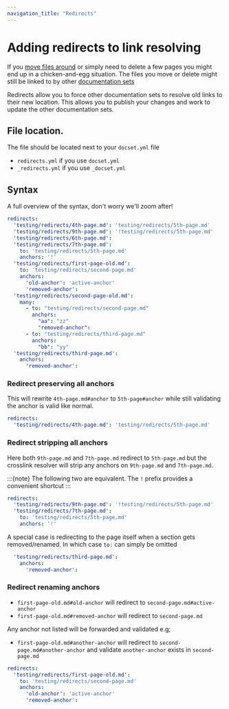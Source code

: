 ```yaml
---
navigation_title: "Redirects"
---
```

# Adding redirects to link resolving

If you [move files around](move.md) or simply need to delete a few pages you might end up in a chicken-and-egg situation. The files you move or delete might still be linked to by other [documentation sets](../configure/content-set/index.md)

Redirects allow you to force other documentation sets to resolve old links to their new location.
This allows you to publish your changes and work to update the other documentation sets.

## File location.

The file should be located next to your `docset.yml` file

* `redirects.yml` if you use `docset.yml`
* `_redirects.yml` if you use `_docset.yml`

## Syntax

A full overview of the syntax, don't worry we'll zoom after!

```yaml
redirects:
  'testing/redirects/4th-page.md': 'testing/redirects/5th-page.md'
  'testing/redirects/9th-page.md': '!testing/redirects/5th-page.md'
  'testing/redirects/6th-page.md':
  'testing/redirects/7th-page.md':
    to: 'testing/redirects/5th-page.md'
    anchors: '!'
  'testing/redirects/first-page-old.md':
    to: 'testing/redirects/second-page.md'
    anchors:
      'old-anchor': 'active-anchor'
      'removed-anchor':
  'testing/redirects/second-page-old.md':
    many:
      - to: "testing/redirects/second-page.md"
        anchors:
          "aa": "zz"
          "removed-anchor":
      - to: "testing/redirects/third-page.md"
        anchors:
          "bb": "yy"
  'testing/redirects/third-page.md':
    anchors:
      'removed-anchor':
```

### Redirect preserving all anchors

This will rewrite `4th-page.md#anchor` to `5th-page#anchor` while still validating the 
anchor is valid like normal.

```yaml
redirects:
  'testing/redirects/4th-page.md': 'testing/redirects/5th-page.md'
```
### Redirect stripping all anchors

Here both `9th-page.md` and `7th-page.md` redirect to `5th-page.md` but the crosslink resolver
will strip any anchors on `9th-page.md` and `7th-page.md`.

:::{note}
The following two are equivalent. The `!` prefix provides a convenient shortcut
:::

```yaml
redirects:
  'testing/redirects/9th-page.md': '!testing/redirects/5th-page.md'
  'testing/redirects/7th-page.md':
    to: 'testing/redirects/5th-page.md'
    anchors: '!'
```

A special case is redirecting to the page itself when a section gets removed/renamed.
In which case `to:` can simply be omitted

```yaml
  'testing/redirects/third-page.md':
    anchors:
      'removed-anchor':
```

### Redirect renaming anchors

* `first-page-old.md#old-anchor` will redirect to `second-page.md#active-anchor`
* `first-page-old.md#removed-anchor` will redirect to `second-page.md`

Any anchor not listed will be forwarded and validated e.g;

* `first-page-old.md#another-anchor` will redirect to `second-page.md#another-anchor` and validate 
  `another-anchor` exists in `second-page.md`

```yaml
redirects:
  'testing/redirects/first-page-old.md':
    to: 'testing/redirects/second-page.md'
    anchors:
      'old-anchor': 'active-anchor'
      'removed-anchor':
```
